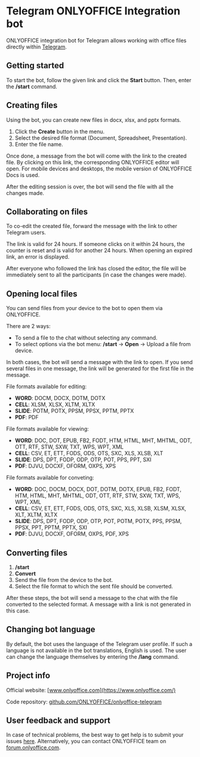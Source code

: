 # Telegram ONLYOFFICE Integration bot

ONLYOFFICE integration bot for Telegram allows working with office files directly within [Telegram](https://web.telegram.org).

## Getting started

To start the bot, follow the given link and click the **Start** button. Then, enter the **/start** command.

## Creating files

Using the bot, you can create new files in docx, xlsx, and pptx formats. 

1. Click the **Create** button in the menu.
2. Select the desired file format (Document, Spreadsheet, Presentation).
3. Enter the file name.

Once done, a message from the bot will come with the link to the created file. By clicking on this link, the corresponding ONLYOFFICE editor will open. For mobile devices and desktops, the mobile version of ONLYOFFICE Docs is used.

After the editing session is over, the bot will send the file with all the changes made.

## Collaborating on files

To co-edit the created file, forward the message with the link to other Telegram users. 

The link is valid for 24 hours. If someone clicks on it within 24 hours, the counter is reset and is valid for another 24 hours. When opening an expired link, an error is displayed.

After everyone who followed the link has closed the editor, the file will be immediately sent to all the participants (in case the changes were made).

## Opening local files

You can send files from your device to the bot to open them via ONLYOFFICE.

There are 2 ways:

* To send a file to the chat without selecting any command.
* To select options via the bot menu: **/start** -> **Open** -> Upload a file from device.

In both cases, the bot will send a message with the link to open. If you send several files in one message, the link will be generated for the first file in the message.

File formats available for editing:

* **WORD**: DOCM, DOCX, DOTM, DOTX
* **CELL**: XLSM, XLSX, XLTM, XLTX
* **SLIDE**: POTM, POTX, PPSM, PPSX, PPTM, PPTX
* **PDF**: PDF

File formats available for viewing:

* **WORD**: DOC, DOT, EPUB, FB2, FODT, HTM, HTML, MHT, MHTML, ODT, OTT, RTF, STW, SXW, TXT, WPS, WPT, XML
* **CELL**: CSV, ET, ETT, FODS, ODS, OTS, SXC, XLS, XLSB, XLT
* **SLIDE**: DPS, DPT, FODP, ODP, OTP, POT, PPS, PPT, SXI
* **PDF**: DJVU, DOCXF, OFORM, OXPS, XPS

File formats available for conveting:

* **WORD**: DOC, DOCM, DOCX, DOT, DOTM, DOTX, EPUB, FB2, FODT, HTM, HTML, MHT, MHTML, ODT, OTT, RTF, STW, SXW, TXT, WPS, WPT, XML
* **CELL**: CSV, ET, ETT, FODS, ODS, OTS, SXC, XLS, XLSB, XLSM, XLSX, XLT, XLTM, XLTX
* **SLIDE**: DPS, DPT, FODP, ODP, OTP, POT, POTM, POTX, PPS, PPSM, PPSX, PPT, PPTM, PPTX, SXI
* **PDF**: DJVU, DOCXF, OFORM, OXPS, PDF, XPS

## Converting files

1. **/start**
2. **Convert**
3. Send the file from the device to the bot.
4. Select the file format to which the sent file should be converted.

After these steps, the bot will send a message to the chat with the file converted to the selected format. A message with a link is not generated in this case.

## Changing bot language

By default, the bot uses the language of the Telegram user profile. If such a language is not available in the bot translations, English is used. The user can change the language themselves by entering the **/lang** command.

## Project info

Official website: [www.onlyoffice.com](https://www.onlyoffice.com/)

Code repository: [github.com/ONLYOFFICE/onlyoffice-telegram](https://github.com/ONLYOFFICE/onlyoffice-telegram)

## User feedback and support

In case of technical problems, the best way to get help is to submit your issues [here](https://github.com/ONLYOFFICE/onlyoffice-telegram/issues). 
Alternatively, you can contact ONLYOFFICE team on [forum.onlyoffice.com](https://forum.onlyoffice.com/).

